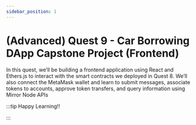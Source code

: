 ```yaml
---
sidebar_position: 1
---
```


# (Advanced) Quest 9 - Car Borrowing DApp Capstone Project (Frontend)

In this quest, we’ll be building a frontend application using React and Ethers.js to interact with the smart contracts we deployed in Quest 8. We’ll also connect the MetaMask wallet and learn to submit messages, associate tokens to accounts, approve token transfers, and query information using Mirror Node APIs

:::tip Happy Learning!!

<QuestButton text="Go To Quest" link="https://app.stackup.dev/quest_page/advanced-quest-9---car-borrowing-dapp-capstone-project-frontend" />

:::
